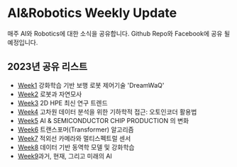 # AI&Robotics Weekly Update
 매주 AI와 Robotics에 대한 소식을 공유합니다.
 Github Repo와 Facebook에 공유 될 예정입니다. 

## 2023년 공유 리스트
* [Week1](https://github.com/ai-robotics-kr/AI-Robotics-Weekly-Update/issues/1) 강화학습 기반 보행 로봇 제어기술 'DreamWaQ'
* [Week2](https://github.com/ai-robotics-kr/AI-Robotics-Weekly-Update/issues/2) 로봇과 자연모사
* [Week3](https://github.com/ai-robotics-kr/AI-Robotics-Weekly-Update/issues/3) 2D HPE 최신 연구 트렌드
* [Week4](https://github.com/ai-robotics-kr/AI-Robotics-Weekly-Update/issues/6) 고차원 데이터 분석을 위한 기하학적 접근: 오토인코더 활용법
* [Week5](https://github.com/ai-robotics-kr/AI-Robotics-Weekly-Update/issues/7) AI & SEMICONDUCTOR CHIP PRODUCTION 의 변화
* [Week6](https://github.com/ai-robotics-kr/AI-Robotics-Weekly-Update/issues/8) 트랜스포머(Transformer) 알고리즘
* [Week7](https://github.com/ai-robotics-kr/AI-Robotics-Weekly-Update/issues/9) 적외선 카메라와 멀티스펙트럴 센서
* [Week8](https://github.com/ai-robotics-kr/AI-Robotics-Weekly-Update/issues/10) 데이터 기반 동역학 모델 및 강화학습
* [Week9](https://github.com/ai-robotics-kr/AI-Robotics-Weekly-Update/issues/11)과거, 현재, 그리고 미래의 AI

